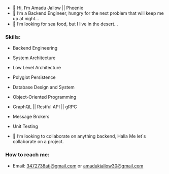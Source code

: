 - 👋 Hi, I’m Amadu Jallow || Phoenix
- 👀 I’m a Backend Engineer, hungry for the next problem that will keep me up at night...
- 🌱 I’m looking for sea food, but I live in the desert...

### Skills:
- Backend Engineering
- System Architecture
- Low Level Architecture
- Polyglot Persistence
- Database Design and System
- Object-Oriented Programming
- GraphQL || Restful API || gRPC
- Message Brokers
- Unit Testing

- 💞️ I’m looking to collaborate on anything backend, Halla Me let`s collaborate on a project.

### How to reach me:
- Email: 3472738atj@gmail.com or amadukjallow30@gmail.com
